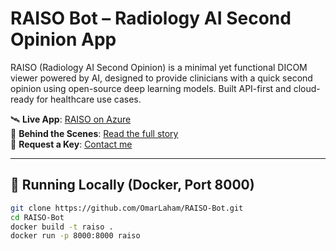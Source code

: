 # RAISO Bot – Radiology AI Second Opinion App

RAISO (Radiology AI Second Opinion) is a minimal yet functional DICOM viewer powered by AI, designed to provide clinicians with a quick second opinion using open-source deep learning models. Built API-first and cloud-ready for healthcare use cases.

🛰️ **Live App**: [RAISO on Azure](https://raiso-container-app.ambitiousmoss-b2a629ad.westus.azurecontainerapps.io/)  
📖 **Behind the Scenes**: [Read the full story](https://shorthaired-cobweb-95c.notion.site/RAISO-Radiology-AI-Second-Opinion-App-on-Top-of-Azure-1f831893bffc80a385ddc16c3e76fd4c)  
🔑  **Request a Key**: [Contact me](mailto:contact@captaincto.com)

---

## 🚀 Running Locally (Docker, Port 8000)

```bash
git clone https://github.com/OmarLaham/RAISO-Bot.git
cd RAISO-Bot
docker build -t raiso .
docker run -p 8000:8000 raiso
